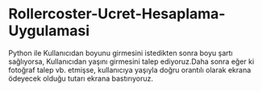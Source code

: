 # Rollercoster-Ucret-Hesaplama-Uygulamasi
Python ile Kullanıcıdan boyunu girmesini istedikten sonra boyu şartı sağlıyorsa, Kullanıcıdan yaşını girmesini talep ediyoruz.Daha sonra eğer ki fotoğraf talep vb. etmişse, kullanıcıya yaşıyla doğru orantılı olarak ekrana ödeyecek olduğu tutarı ekrana bastırıyoruz.
